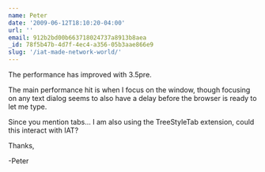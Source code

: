 ```yaml
---
name: Peter
date: '2009-06-12T18:10:20-04:00'
url: ''
email: 912b2bd00b663718024737a8913b8aea
_id: 78f5b47b-4d7f-4ec4-a356-05b3aae866e9
slug: '/iat-made-network-world/'
---
```


The performance has improved with 3.5pre.

The main performance hit is when I focus on the window, though focusing on any
text dialog seems to also have a delay before the browser is ready to let me
type.

Since you mention tabs... I am also using the TreeStyleTab extension, could
this interact with IAT?

Thanks,

-Peter
